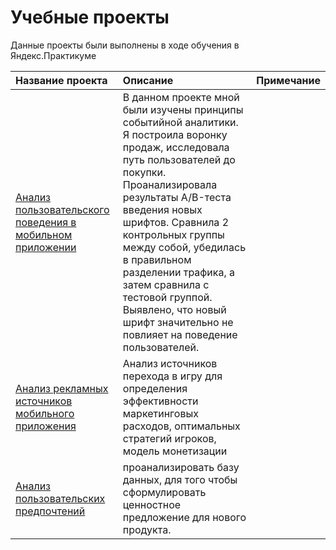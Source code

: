 # Учебные проекты

Данные проекты были выполнены в ходе обучения в Яндекс.Практикуме

| Название проекта      | Описание               | Примечание                 |
| :-------------------- | :--------------------- |:---------------------------|
| [Анализ пользовательского поведения в мобильном приложении](https://github.com/Rusakova-Valeria1/project1/tree/main/AB%20testing)| В данном проекте мной были изучены принципы событийной аналитики. Я построила воронку продаж, исследовала путь пользователей до покупки. Проанализировала результаты A/B-теста введения новых шрифтов. Сравнила 2 контрольных группы между собой, убедилась в правильном разделении трафика, а затем сравнила с тестовой группой. Выявлено, что новый шрифт значительно не повлияет на поведение пользователей. |  |
| [Анализ рекламных источников мобильного приложения](https://github.com/Rusakova-Valeria1/project1/blob/main/Game_final_project/rusakova_game1.ipynb)|Анализ источников перехода в игру для определения эффективности маркетинговых расходов, оптимальных стратегий игроков, модель монетизации||
|[Анализ пользовательских предпочтений](https://github.com/Rusakova-Valeria1/project1/blob/main/SQL/sql_Rusakova.ipynb)|проанализировать базу данных, для того чтобы сформулировать ценностное предложение для нового продукта.||
